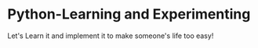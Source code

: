 # Python-Learning and Experimenting
Let's Learn it and implement it to make someone's life too easy!
